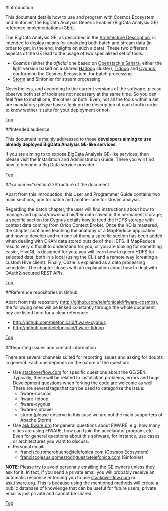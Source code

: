 #<a name="top"></a>Introduction

This document details how to use and program with Cosmos Ecosystem and Sinfonier, the BigData Analysis Generic Enabler (BigData Analysis GE) reference implementations (GEri).

The BigData Analysis GE, as described in the [Architecture Description](http://forge.fiware.org/plugins/mediawiki/wiki/fiware/index.php/FIWARE.ArchitectureDescription.Data.BigData), is intended to deploy means for analyzing both batch and stream data (in order to get, in the end, insights on such a data). These two different aspects of the GE lead to the usage of two specialized set of tools:

* Cosmos (either the *official* one based on [Openstack's Sahara](http://wiki.openstack.org/wiki/Sahara), either the light version based on a shared [Hadoop](http://hadoop.apache.org/) cluster), [Tidoop](http://github.com/telefonicaid/fiware-tidoop) and [Cygnus](http://github.com/telefonicaid/fiware-cygnus), conforming the Cosmos Ecosystem, for batch processing.
* [Storm](http://storm.apache.org/) and Sinfonier for stream processing.

Nevertheless, and according to the current versions of the software, please observe both set of tools are not necessary at the same time. So you can feel free to install one, the other or both. Even, not all the tools within a set are mandatory; please have a look on the description of each tool in order to know wether it suits for your deployment or not.

[Top](#top)

##<a name="section1"></a>Intended audience

This document is mainly addressed to those **developers aiming to use already deployed BigData Analysis GE-like services**.

If you are aiming to to expose BigData Analysis GE-like services, then please visit the Installation and Administration Guide. There you will find how to become a Big Data service provider.

[Top](#top)

##<a name="section2></a>Structure of the document

Apart from this introduction, this User and Programmer Guide contains two main sections, one for batch and another one for stream analysis.

Regarding the batch chapter, the user will find instructions about how to manage and upload/download his/her data saved in the permanent storage; a specific section for Cygnus details how to feed the HDFS storage with context data coming from Orion Context Broker. Once the I/O is mastered, the chapter continues teaching the anatomy of a MapReduce application and how to develop and run one of them; a specific section has been added when dealing with CKAN data stored outside of the HDFS. If MapReduce results very difficult to understand for you, or you are looking for something easier, HiveQL is designed for you; you will learn how to query HDFS for selected data, both in a local (using the CLI) and a remote way (creating a custom Hive client). Finally, Oozie is explained as a data processing scheduler. The chapter closes with an explanation about how to deal with OAuth2-secured REST APIs.

[Top](#top)

##<a name="section3"></a>Reference repositories in Github

Apart from this repository (<http://github.com/telefonicaid/fiware-cosmos>), the following ones will be linked constantly through the whole document; hey are listed here for a clear reference:

* <http://github.com/telefonicaid/fiware-cygnus>
* <http://github.com/telefonicaid/fiware-tidoop>

[Top](#top)

##<a name="section4"></a>Reporting issues and contact information

There are several channels suited for reporting issues and asking for doubts in general. Each one depends on the nature of the question:

* Use [stackoverflow.com](http://stackoverflow.com) for specific questions about the GE/GEri. Typically, these will be related to installation problems, errors and bugs. Development questions when forking the code are welcome as well. There are several tags that can be used to categorize the issue:
   * fiware-cosmos
   * fiware-tidoop
   * fiware-cygnus
   * fiware-sinfonier
   * storm (please observe in this case we are not the main supporters of Apache Storm)
* Use [ask.fiware.org](http://ask.fiware.org/questions/) for general questions about FIWARE, e.g. how many cities are using FIWARE, how can I join the accelarator program, etc. Even for general questions about this software, for instance, use cases or architectures you want to discuss.
* Personal email:
    * <francisco.romerobueno@telefonica.com> (Cosmos Ecosystem)
    * <franciscojesus.gomezrodriguez@telefonica.com> (Sinfonier)

**NOTE**: Please try to avoid personaly emailing the GE owners unless they ask for it. In fact, if you send a private email you will probably receive an automatic response enforcing you to use [stackoverflow.com](http://stackoverflow.com) or [ask.fiware.org](http://ask.fiware.org/questions/). This is because using the mentioned methods will create a public database of knowledge that can be useful for future users; private email is just private and cannot be shared.

[Top](#top)